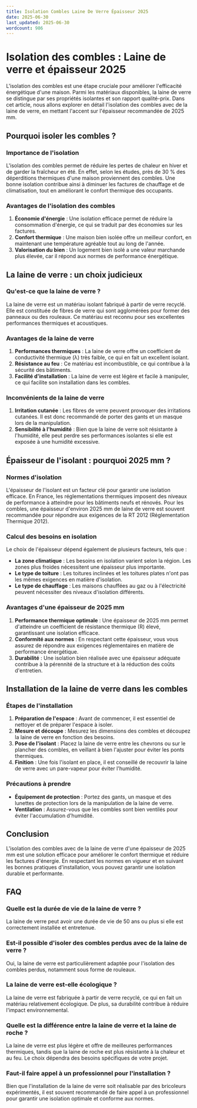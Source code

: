 ```yaml
---
title: Isolation Combles Laine De Verre Épaisseur 2025
date: 2025-06-30
last_updated: 2025-06-30
wordcount: 986
---
```


# Isolation des combles : Laine de verre et épaisseur 2025

L'isolation des combles est une étape cruciale pour améliorer l'efficacité énergétique d'une maison. Parmi les matériaux disponibles, la laine de verre se distingue par ses propriétés isolantes et son rapport qualité-prix. Dans cet article, nous allons explorer en détail l'isolation des combles avec de la laine de verre, en mettant l'accent sur l'épaisseur recommandée de 2025 mm.

## Pourquoi isoler les combles ?

### Importance de l'isolation

L'isolation des combles permet de réduire les pertes de chaleur en hiver et de garder la fraîcheur en été. En effet, selon les études, près de 30 % des déperditions thermiques d'une maison proviennent des combles. Une bonne isolation contribue ainsi à diminuer les factures de chauffage et de climatisation, tout en améliorant le confort thermique des occupants.

### Avantages de l'isolation des combles

1. **Économie d'énergie** : Une isolation efficace permet de réduire la consommation d'énergie, ce qui se traduit par des économies sur les factures.
2. **Confort thermique** : Une maison bien isolée offre un meilleur confort, en maintenant une température agréable tout au long de l'année.
3. **Valorisation du bien** : Un logement bien isolé a une valeur marchande plus élevée, car il répond aux normes de performance énergétique.

## La laine de verre : un choix judicieux

### Qu'est-ce que la laine de verre ?

La laine de verre est un matériau isolant fabriqué à partir de verre recyclé. Elle est constituée de fibres de verre qui sont agglomérées pour former des panneaux ou des rouleaux. Ce matériau est reconnu pour ses excellentes performances thermiques et acoustiques.

### Avantages de la laine de verre

1. **Performances thermiques** : La laine de verre offre un coefficient de conductivité thermique (λ) très faible, ce qui en fait un excellent isolant.
2. **Résistance au feu** : Ce matériau est incombustible, ce qui contribue à la sécurité des bâtiments.
3. **Facilité d'installation** : La laine de verre est légère et facile à manipuler, ce qui facilite son installation dans les combles.

### Inconvénients de la laine de verre

1. **Irritation cutanée** : Les fibres de verre peuvent provoquer des irritations cutanées. Il est donc recommandé de porter des gants et un masque lors de la manipulation.
2. **Sensibilité à l'humidité** : Bien que la laine de verre soit résistante à l'humidité, elle peut perdre ses performances isolantes si elle est exposée à une humidité excessive.

## Épaisseur de l'isolant : pourquoi 2025 mm ?

### Normes d'isolation

L'épaisseur de l'isolant est un facteur clé pour garantir une isolation efficace. En France, les réglementations thermiques imposent des niveaux de performance à atteindre pour les bâtiments neufs et rénovés. Pour les combles, une épaisseur d'environ 2025 mm de laine de verre est souvent recommandée pour répondre aux exigences de la RT 2012 (Réglementation Thermique 2012).

### Calcul des besoins en isolation

Le choix de l'épaisseur dépend également de plusieurs facteurs, tels que :

- **La zone climatique** : Les besoins en isolation varient selon la région. Les zones plus froides nécessitent une épaisseur plus importante.
- **Le type de toiture** : Les toitures inclinées et les toitures plates n'ont pas les mêmes exigences en matière d'isolation.
- **Le type de chauffage** : Les maisons chauffées au gaz ou à l'électricité peuvent nécessiter des niveaux d'isolation différents.

### Avantages d'une épaisseur de 2025 mm

1. **Performance thermique optimale** : Une épaisseur de 2025 mm permet d'atteindre un coefficient de résistance thermique (R) élevé, garantissant une isolation efficace.
2. **Conformité aux normes** : En respectant cette épaisseur, vous vous assurez de répondre aux exigences réglementaires en matière de performance énergétique.
3. **Durabilité** : Une isolation bien réalisée avec une épaisseur adéquate contribue à la pérennité de la structure et à la réduction des coûts d'entretien.

## Installation de la laine de verre dans les combles

### Étapes de l'installation

1. **Préparation de l'espace** : Avant de commencer, il est essentiel de nettoyer et de préparer l'espace à isoler.
2. **Mesure et découpe** : Mesurez les dimensions des combles et découpez la laine de verre en fonction des besoins.
3. **Pose de l'isolant** : Placez la laine de verre entre les chevrons ou sur le plancher des combles, en veillant à bien l'ajuster pour éviter les ponts thermiques.
4. **Finition** : Une fois l'isolant en place, il est conseillé de recouvrir la laine de verre avec un pare-vapeur pour éviter l'humidité.

### Précautions à prendre

- **Équipement de protection** : Portez des gants, un masque et des lunettes de protection lors de la manipulation de la laine de verre.
- **Ventilation** : Assurez-vous que les combles sont bien ventilés pour éviter l'accumulation d'humidité.

## Conclusion

L'isolation des combles avec de la laine de verre d'une épaisseur de 2025 mm est une solution efficace pour améliorer le confort thermique et réduire les factures d'énergie. En respectant les normes en vigueur et en suivant les bonnes pratiques d'installation, vous pouvez garantir une isolation durable et performante.

## FAQ

### Quelle est la durée de vie de la laine de verre ?

La laine de verre peut avoir une durée de vie de 50 ans ou plus si elle est correctement installée et entretenue.

### Est-il possible d'isoler des combles perdus avec de la laine de verre ?

Oui, la laine de verre est particulièrement adaptée pour l'isolation des combles perdus, notamment sous forme de rouleaux.

### La laine de verre est-elle écologique ?

La laine de verre est fabriquée à partir de verre recyclé, ce qui en fait un matériau relativement écologique. De plus, sa durabilité contribue à réduire l'impact environnemental.

### Quelle est la différence entre la laine de verre et la laine de roche ?

La laine de verre est plus légère et offre de meilleures performances thermiques, tandis que la laine de roche est plus résistante à la chaleur et au feu. Le choix dépendra des besoins spécifiques de votre projet.

### Faut-il faire appel à un professionnel pour l'installation ?

Bien que l'installation de la laine de verre soit réalisable par des bricoleurs expérimentés, il est souvent recommandé de faire appel à un professionnel pour garantir une isolation optimale et conforme aux normes.